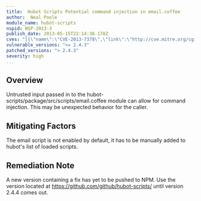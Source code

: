 ```yaml
---
title:  Hubot Scripts Potential command injection in email.coffee
author:  Neal Poole
module_name: hubot-scripts
nspid: NSP-2013-3
publish_date: 2013-05-15T22:14:38.178Z
cves: "[{\"name\":\"CVE-2013-7378\",\"link\":\"http://cve.mitre.org/cgi-bin/cvename.cgi?name=CVE-2013-7378\"}]"
vulnerable_versions: "<= 2.4.3"
patched_versions: "> 2.4.3"
severity: high
...
```


## Overview
Untrusted input passed in to the hubot-scripts/package/src/scripts/email.coffee module can allow for command injection. This may be unexpected behavior for the caller.
 
 ## Mitigating Factors
The email script is not enabled by default, it has to be manually added to hubot's list of loaded scripts.

## Remediation Note
A new version containing a fix has yet to be pushed to NPM. Use the version located at https://github.com/github/hubot-scripts/ until version 2.4.4 comes out.
